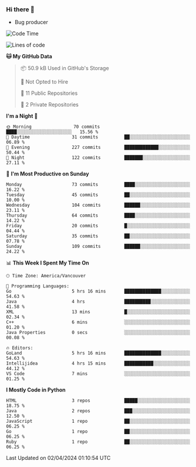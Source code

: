 ### Hi there 👋
* Bug producer


<!--START_SECTION:waka-->
![Code Time](http://img.shields.io/badge/Code%20Time-1%2C195%20hrs%2023%20mins-blue)

![Lines of code](https://img.shields.io/badge/From%20Hello%20World%20I%27ve%20Written-159.6%20thousand%20lines%20of%20code-blue)

**🐱 My GitHub Data** 

> 📦 50.9 kB Used in GitHub's Storage 
 > 
> 🚫 Not Opted to Hire
 > 
> 📜 11 Public Repositories 
 > 
> 🔑 2 Private Repositories 
 > 
**I'm a Night 🦉** 

```text
🌞 Morning                70 commits          ████░░░░░░░░░░░░░░░░░░░░░   15.56 % 
🌆 Daytime                31 commits          ██░░░░░░░░░░░░░░░░░░░░░░░   06.89 % 
🌃 Evening                227 commits         █████████████░░░░░░░░░░░░   50.44 % 
🌙 Night                  122 commits         ███████░░░░░░░░░░░░░░░░░░   27.11 % 
```
📅 **I'm Most Productive on Sunday** 

```text
Monday                   73 commits          ████░░░░░░░░░░░░░░░░░░░░░   16.22 % 
Tuesday                  45 commits          ██░░░░░░░░░░░░░░░░░░░░░░░   10.00 % 
Wednesday                104 commits         ██████░░░░░░░░░░░░░░░░░░░   23.11 % 
Thursday                 64 commits          ████░░░░░░░░░░░░░░░░░░░░░   14.22 % 
Friday                   20 commits          █░░░░░░░░░░░░░░░░░░░░░░░░   04.44 % 
Saturday                 35 commits          ██░░░░░░░░░░░░░░░░░░░░░░░   07.78 % 
Sunday                   109 commits         ██████░░░░░░░░░░░░░░░░░░░   24.22 % 
```


📊 **This Week I Spent My Time On** 

```text
🕑︎ Time Zone: America/Vancouver

💬 Programming Languages: 
Go                       5 hrs 16 mins       ██████████████░░░░░░░░░░░   54.63 % 
Java                     4 hrs               ██████████░░░░░░░░░░░░░░░   41.58 % 
XML                      13 mins             █░░░░░░░░░░░░░░░░░░░░░░░░   02.34 % 
C++                      6 mins              ░░░░░░░░░░░░░░░░░░░░░░░░░   01.20 % 
Java Properties          0 secs              ░░░░░░░░░░░░░░░░░░░░░░░░░   00.08 % 

🔥 Editors: 
GoLand                   5 hrs 16 mins       ██████████████░░░░░░░░░░░   54.63 % 
Intellijidea             4 hrs 15 mins       ███████████░░░░░░░░░░░░░░   44.12 % 
VS Code                  7 mins              ░░░░░░░░░░░░░░░░░░░░░░░░░   01.25 % 
```

**I Mostly Code in Python** 

```text
HTML                     3 repos             █████░░░░░░░░░░░░░░░░░░░░   18.75 % 
Java                     2 repos             ███░░░░░░░░░░░░░░░░░░░░░░   12.50 % 
JavaScript               1 repo              ██░░░░░░░░░░░░░░░░░░░░░░░   06.25 % 
Go                       1 repo              ██░░░░░░░░░░░░░░░░░░░░░░░   06.25 % 
Ruby                     1 repo              ██░░░░░░░░░░░░░░░░░░░░░░░   06.25 % 
```




 Last Updated on 02/04/2024 01:10:54 UTC
<!--END_SECTION:waka-->
